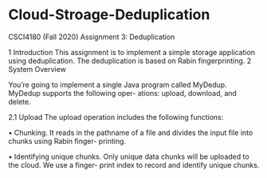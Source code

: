 # Cloud-Stroage-Deduplication

CSCI4180 (Fall 2020)
Assignment 3: Deduplication


1 Introduction
This assignment is to implement a simple storage application using deduplication. The deduplication is
based on Rabin fingerprinting.
2 System Overview

You’re going to implement a single Java program called MyDedup. MyDedup supports the following oper-
ations: upload, download, and delete.

2.1 Upload
The upload operation includes the following functions:

• Chunking. It reads in the pathname of a file and divides the input file into chunks using Rabin finger-
printing.

• Identifying unique chunks. Only unique data chunks will be uploaded to the cloud. We use a finger-
print index to record and identify unique chunks.
